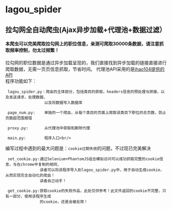 # lagou_spider
## 拉勾网全自动爬虫(Ajax异步加载+代理池+数据过滤）
#### 本爬虫可以完美爬取拉勾网上的职位信息，亲测可爬取30000条数据，请注意抓取频率控制，勿太过频繁！
拉勾网的职位数据是通过异步加载呈现的，我们直接找到异步加载的链接直接进行爬取数据，无需一页页信息抓取，节省时间。
代理池API采用的是[jhao104提供的API](https://github.com/jhao104/proxy_pool"悬停显示") <br/>
程序功能如下：

     lagou_spider.py：爬虫的主体部分，包括类目的获取，headers信息的预处理与拼接，以及发送请求，处理数据，
                     以及将数据写入数据库    
     
     page_num.py:    单独的一个爬虫，从每个类目的页面上爬取该类目下职位的总页数，防止页数超范围报错
     
     proxy.py:       从代理池中获取和删除代理
     
     main.py:        程序入口<br/>
编写过程中遇到的最大问题是：`cookie过期失效`的问题，不过现已完美解决<br/>

     set_cookie.py:通过Selenium+PhantomJS组合模拟访问可以成功抓取完整的cookie信息，与在chrome中复制的相同，
                   读者可以将该程序导入到lagou_spider.py中，用于自动生成cookie，从而实现完全自动化的爬虫！
                   读者自己动手！
     
     get_cookie.py:获取cookie的失败作品，此处仅供参考！此文件返回的cookie不完整，只有一部分，使用该程序生成
                   的cookie，还是会被反爬！
  
    
